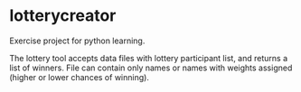 # lotterycreator

Exercise project for python learning.


The lottery tool accepts data files with lottery participant list, and returns a list of winners.
File can contain only names or names with weights assigned (higher or lower chances of winning).
